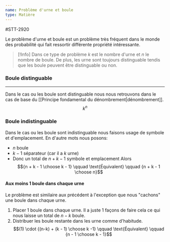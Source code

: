 ```yaml
---
name: Problème d'urne et boule
type: Matière
---
```

#STT-2920


Le problème d'urne et boule est un problème très fréquent dans le monde des probabilité qui fait ressortir différente propriété intéressante.

>[!Info]
>Dans ce type de problème $k$ est le nombre d'urne et $n$ le nombre de boule. De plus, les urne sont toujours distinguable tendis que les boule peuvent être distinguable ou non.

### Boule distinguable
---
Dans le cas ou les boule sont distinguable nous nous retrouvons dans le cas de base du [[Principe fondamental du dénombrement|dénombrement]].
$$k^n$$

### Boule indistinguable
Dans le cas ou les boule sont indistinguable nous faisons usage de symbole et d'emplacement. En d'autre mots nous posons:
- $n$ boule
- $k - 1$ séparateur (car il a $k$ urne)
- Donc un total de $n + k - 1$ symbole et emplacement
Alors
$${n + k - 1 \choose k - 1} \qquad  \text{Équivalent} \qquad {n + k - 1 \choose n}$$

#### Aux moins 1 boule dans chaque urne
Le problème est similaire aux précédent à l'exception que nous "cachons" une boule dans chaque urne.
1. Placer 1 boule dans chaque urne. Il a juste 1 façons de faire cela ce qui nous laisse un total de $n-k$ boule.
2. Distribuer les boule restante dans les urne comme d'habitude.
$$(1) \cdot {(n-k) + (k - 1) \choose k -1} \qquad \text{Équivalent} \qquad {n - 1 \choose k - 1}$$